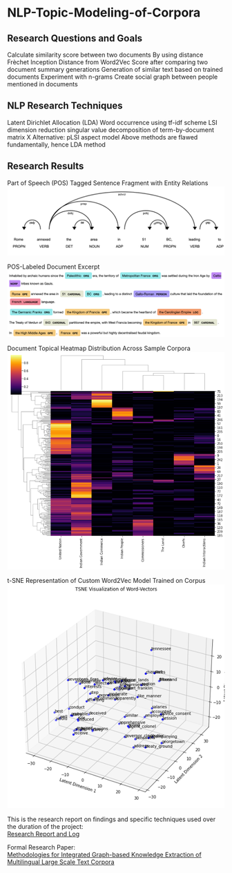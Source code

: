 # NLP-Topic-Modeling-of-Corpora

## Research Questions and Goals
Calculate similarity score between two documents
By using distance Frèchet Inception Distance from Word2Vec
Score after comparing two document summary generations
Generation of similar text based on trained documents 
Experiment with n-grams
Create social graph between people mentioned in documents

## NLP Research Techniques
Latent Dirichlet Allocation (LDA)
Word occurrence using tf-idf scheme
LSI dimension reduction singular value decomposition of term-by-document matrix X
Alternative: pLSI aspect model
Above methods are flawed fundamentally, hence LDA method

## Research Results

Part of Speech (POS) Tagged Sentence Fragment with Entity Relations
![](./Gallery/Dependency_Graph_1.png)

POS-Labeled Document Excerpt
![](./Gallery/NER.png)

Document Topical Heatmap Distribution Across Sample Corpora
![](./Gallery/doc_heat.png)

t-SNE Representation of Custom Word2Vec Model Trained on Corpus
![](./Gallery/tSNE.png)

This is the research report on findings and specific techniques used over the duration of the project: <br>
[Research Report and Log](https://docs.google.com/document/d/e/2PACX-1vSIw1POZUwxTctdvXyO17dm-Ov9lk67xE5Xh1J1fbXHqhz4v9N4AKYAmsu8BQ8117aMsLtLaUUSMTHw/pub)

Formal Research Paper:<br>
[Methodologies for Integrated Graph-based Knowledge Extraction of Multilingual Large Scale Text Corpora](https://docs.google.com/document/d/1rMXLpq-jAv0JNntelbfRGY327EllKOwhn4sazzjlIoU/edit?usp=sharing)


